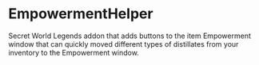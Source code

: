 # EmpowermentHelper

Secret World Legends addon that adds buttons to the item Empowerment window that can quickly moved different types of distillates from your inventory to the Empowerment window.